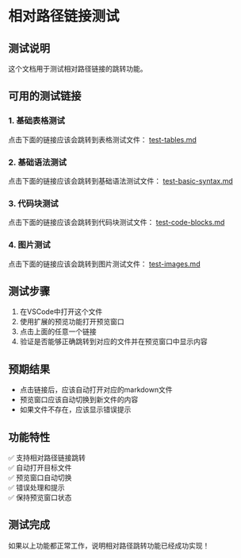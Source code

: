 # 相对路径链接测试

## 测试说明

这个文档用于测试相对路径链接的跳转功能。

## 可用的测试链接

### 1. 基础表格测试
点击下面的链接应该会跳转到表格测试文件：
[test-tables.md](./test-tables.md)

### 2. 基础语法测试
点击下面的链接应该会跳转到基础语法测试文件：
[test-basic-syntax.md](./test-basic-syntax.md)

### 3. 代码块测试
点击下面的链接应该会跳转到代码块测试文件：
[test-code-blocks.md](./test-code-blocks.md)

### 4. 图片测试
点击下面的链接应该会跳转到图片测试文件：
[test-images.md](./test-images.md)

## 测试步骤

1. 在VSCode中打开这个文件
2. 使用扩展的预览功能打开预览窗口
3. 点击上面的任意一个链接
4. 验证是否能够正确跳转到对应的文件并在预览窗口中显示内容

## 预期结果

- 点击链接后，应该自动打开对应的markdown文件
- 预览窗口应该自动切换到新文件的内容
- 如果文件不存在，应该显示错误提示

## 功能特性

✅ 支持相对路径链接跳转  
✅ 自动打开目标文件  
✅ 预览窗口自动切换  
✅ 错误处理和提示  
✅ 保持预览窗口状态  

## 测试完成

如果以上功能都正常工作，说明相对路径跳转功能已经成功实现！
